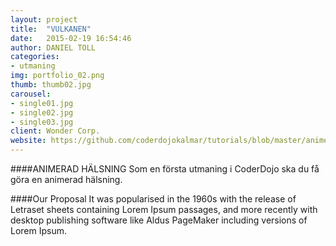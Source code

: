 ```yaml
---
layout: project
title:  "VULKANEN"
date:   2015-02-19 16:54:46
author: DANIEL TOLL
categories:
- utmaning
img: portfolio_02.png
thumb: thumb02.jpg
carousel:
- single01.jpg
- single02.jpg
- single03.jpg
client: Wonder Corp.
website: https://github.com/coderdojokalmar/tutorials/blob/master/animerad_h%C3%A4lsning.md
---
```

####ANIMERAD HÄLSNING
Som en första utmaning i CoderDojo ska du få göra en animerad hälsning.

####Our Proposal
It was popularised in the 1960s with the release of Letraset sheets containing Lorem Ipsum passages, and more recently with desktop publishing software like Aldus PageMaker including versions of Lorem Ipsum.